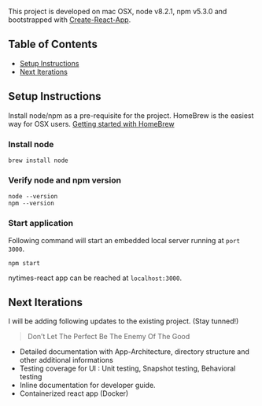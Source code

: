 This project is developed on mac OSX, node v8.2.1, npm v5.3.0 and bootstrapped with [Create-React-App](https://github.com/facebookincubator/create-react-app).

## Table of Contents

- [Setup Instructions](#setup-instructions)
- [Next Iterations](#next-iterations)

## Setup Instructions

Install node/npm as a pre-requisite for the project. 
HomeBrew is the easiest way for OSX users. [Getting started with HomeBrew](https://brew.sh/)
### Install node
```
brew install node
``` 
### Verify node and npm version
```
node --version
npm --version
```

### Start application
Following command will start an embedded local server running at `port 3000`.  
```
npm start

```
nytimes-react app can be reached at `localhost:3000`.  

## Next Iterations
I will be adding following updates to the existing project. (Stay tunned!)
> Don’t Let The Perfect Be The Enemy Of The Good

- Detailed documentation with App-Architecture, directory structure and other additional informations
- Testing coverage for UI : Unit testing, Snapshot testing, Behavioral testing
- Inline documentation for developer guide. 
- Containerized react app (Docker)